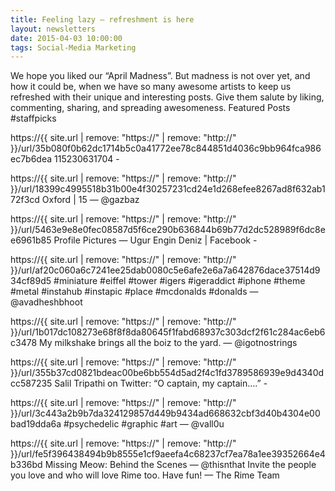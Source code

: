 ```yaml
---
title: Feeling lazy — refreshment is here
layout: newsletters
date: 2015-04-03 10:00:00
tags: Social-Media Marketing
---
```


We hope you liked our “April Madness”. But madness is not over yet, and how it could be, when we have so many awesome artists to keep us refreshed with their unique and interesting posts. Give them salute by liking, commenting, sharing, and spreading awesomeness.
Featured Posts #staffpicks

https://{{ site.url | remove: "https://"  | remove: "http://" }}/url/35b080f0b62dc1714b5c0a41772ee78c844851d4036c9bb964fca986ec7b6dea
115230631704 -

https://{{ site.url | remove: "https://"  | remove: "http://" }}/url/18399c4995518b31b00e4f30257231cd24e1d268efee8267ad8f632ab172f3cd
Oxford | 15 — @gazbaz

https://{{ site.url | remove: "https://"  | remove: "http://" }}/url/5463e9e8e0fec08587d5f6ce290b636844b69b77d2dc528989f6dc8ee6961b85
Profile Pictures — Ugur Engin Deniz | Facebook -

https://{{ site.url | remove: "https://"  | remove: "http://" }}/url/af20c060a6c7241ee25dab0080c5e6afe2e6a7a642876dace37514d934cf89d5
#miniature #eiffel #tower #igers #igeraddict #iphone #theme #metal #instahub #instapic #place #mcdonalds #donalds — @avadheshbhoot

https://{{ site.url | remove: "https://"  | remove: "http://" }}/url/1b017dc108273e68f8f8da80645f1fabd68937c303dcf2f61c284ac6eb6c3478
My milkshake brings all the boiz to the yard. — @igotnostrings

https://{{ site.url | remove: "https://"  | remove: "http://" }}/url/355b37cd0821bdeac00be6bb554d5ad2f4c1fd3789586939e9d4340dcc587235
Salil Tripathi on Twitter: “O captain, my captain….” -

https://{{ site.url | remove: "https://"  | remove: "http://" }}/url/3c443a2b9b7da324129857d449b9434ad668632cbf3d40b4304e00bad19dda6a
#psychedelic #graphic #art — @vall0u

https://{{ site.url | remove: "https://"  | remove: "http://" }}/url/fe5f396438494b9b8555e1cf9aeefa4c68237cf7ea78a1ee39352664e4b336bd
Missing Meow: Behind the Scenes — @thisnthat
Invite the people you love and who will love Rime too.
Have fun!
— The Rime Team